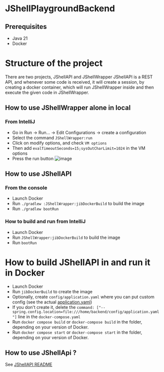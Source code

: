 # JShellPlaygroundBackend
## Prerequisites
- Java 21
- Docker

# Structure of the project
There are two projects, JShellAPI and JShellWrapper
JShellAPI is a REST API, and whenever some code is received, it will create a session, by creating a docker container, which will run JShellWrapper inside and then execute the given code in JShellWrapper.

## How to use JShellWrapper alone in local
### From IntelliJ
- Go in Run → Run... → Edit Configurations → create a configuration
- Select the command `JShellWrapper:run`
- Click on modify options, and check `VM options`
- Then add `evalTimeoutSeconds=15;sysOutCharLimit=1024` in the VM options
- Press the run button
  ![image](https://github.com/Together-Java/JShellPlaygroundBackend/assets/45936420/01821444-b30f-4f3b-9c23-adda5a3376ae)

## How to use JShellAPI
### From the console
- Launch Docker
- Run `./gradlew :JShellWrapper:jibDockerBuild` to build the image
- Run `./gradlew bootRun`
### How to build and run from IntelliJ
- Launch Docker
- Run `JShellWrapper:jibDockerBuild` to build the image
- Run `bootRun`

# How to build JShellAPI in and run it in Docker
- Launch Docker
- Run `jibDockerBuild` to create the image
- Optionally, create `config/application.yaml` where you can put custom config (see the actual [application.yaml](JShellAPI/src/main/resources/application.yaml))
- If you don't create it, delete the `command: ["--spring.config.location=file:///home/backend/config/application.yaml"]` line in the `docker-compose.yaml`
- Run `docker compose build` or `docker-compose build` in the folder, depending on your version of Docker.
- Run `docker compose start` or `docker-compose start` in the folder, depending on your version of Docker.

## How to use JShellApi ?
See [JShellAPI README](JShellAPI/README.MD)
